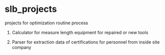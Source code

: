 # slb_projects
projects for optimization routine process

1. Calculator for measure length equipment for repaired or new tools

2. Parser for extraction data of certifications for personnel from inside site company